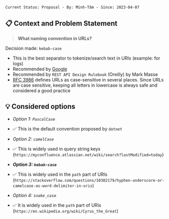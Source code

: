```text
Current Status: Proposal - By: Minh-Tâm - Since: 2023-04-07
```

## 📋 Context and Problem Statement
> **What naming convention in URLs?**

Decision made:
`kebab-case`

* This is the best separator to tokenize/search text in URIs (example: for logs)
* Recommended by [Google](https://support.google.com/webmasters/answer/76329?hl=en)
* Recommended by `REST API Design Rulebook` (Oreilly) by Mark Masse
* [RFC 3986](https://www.rfc-editor.org/rfc/rfc3986) defines URLs as case-sensitive in several places. Since URLs are case sensitive, keeping all letters in lowercase is always safe and considered a good practice

## 💡 Considered options
* _Option 1: `PascalCase`_
* ✅ This is the default convention proposed by `dotnet`

* _Option 2: `camelCase`_
* ✅ This is widely used in query string keys (`https://myconfluence.atlassian.net/wiki/search?lastModified=today`)

* **_Option 3: `kebab-case`_**
* ✅ This is widely used in the `path` part of URIs (`https://stackoverflow.com/questions/10302179/hyphen-underscore-or-camelcase-as-word-delimiter-in-uris`)

* _Option 4: `snake_case`_
* ✅ It is widely used in the `path` part of URIs (`https://en.wikipedia.org/wiki/Cyrus_the_Great`)


